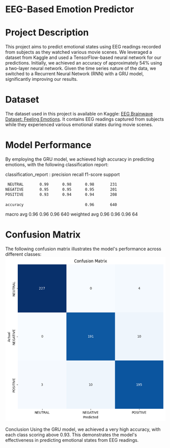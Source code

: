 # EEG-Based Emotion Predictor
# Project Description
This project aims to predict emotional states using EEG readings recorded from subjects as they watched various movie scenes. We leveraged a dataset from Kaggle and used a TensorFlow-based neural network for our predictions. Initially, we achieved an accuracy of approximately 54% using a two-layer neural network. Given the time series nature of the data, we switched to a Recurrent Neural Network (RNN) with a GRU model, significantly improving our results.

# Dataset
The dataset used in this project is available on Kaggle: [EEG Brainwave Dataset: Feeling Emotions](https://www.kaggle.com/datasets/birdy654/eeg-brainwave-dataset-feeling-emotions). It contains EEG readings captured from subjects while they experienced various emotional states during movie scenes.

# Model Performance
By employing the GRU model, we achieved high accuracy in predicting emotions, with the following classification report:

classification_report : 
               precision    recall  f1-score   support

     NEUTRAL       0.99      0.98      0.98       231
    NEGATIVE       0.95      0.95      0.95       201
    POSITIVE       0.93      0.94      0.94       208

    accuracy                           0.96       640
   macro avg       0.96      0.96      0.96       640
weighted avg       0.96      0.96      0.96       64


# Confusion Matrix
The following confusion matrix illustrates the model's performance across different classes:
![alt text](image-1.png)


Conclusion
Using the GRU model, we achieved a very high accuracy, with each class scoring above 0.93. This demonstrates the model's effectiveness in predicting emotional states from EEG readings.






